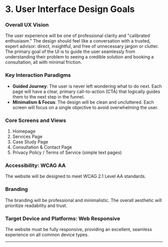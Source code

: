 # 3. User Interface Design Goals

### Overall UX Vision

The user experience will be one of professional clarity and "calibrated enthusiasm." The design should feel like a conversation with a trusted, expert advisor: direct, insightful, and free of unnecessary jargon or clutter. The primary goal of the UI is to guide the user seamlessly from understanding their problem to seeing a credible solution and booking a consultation, all with minimal friction.

### Key Interaction Paradigms

*   **Guided Journey**: The user is never left wondering what to do next. Each page will have a clear, primary call-to-action (CTA) that logically guides them to the next step in the funnel.
*   **Minimalism & Focus**: The design will be clean and uncluttered. Each screen will focus on a single objective to avoid overwhelming the user.

### Core Screens and Views

1.  Homepage
2.  Services Page
3.  Case Study Page
4.  Consultation & Contact Page
5.  Privacy Policy / Terms of Service (simple text pages)

### Accessibility: WCAG AA

The website will be designed to meet WCAG 2.1 Level AA standards.

### Branding

The branding will be professional and minimalistic. The overall aesthetic will prioritize readability and trust.

### Target Device and Platforms: Web Responsive

The website must be fully responsive, providing an excellent, seamless experience on all common device types.

---
